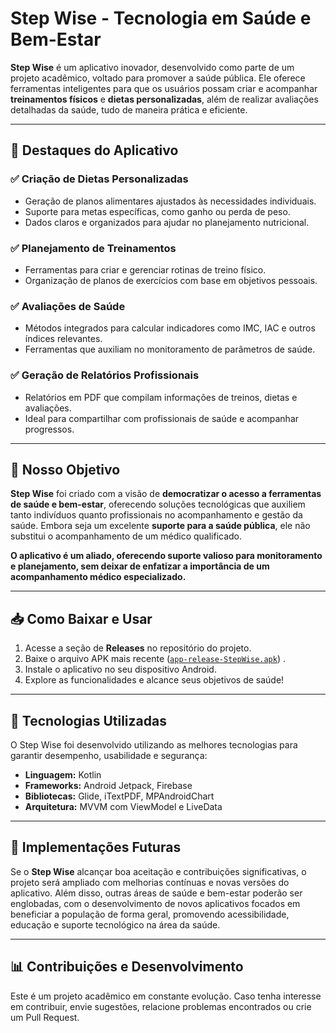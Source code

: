 # **Step Wise** - Tecnologia em Saúde e Bem-Estar

**Step Wise** é um aplicativo inovador, desenvolvido como parte de um projeto acadêmico, voltado para promover a saúde pública. Ele oferece ferramentas inteligentes para que os usuários possam criar e acompanhar **treinamentos físicos** e **dietas personalizadas**, além de realizar avaliações detalhadas da saúde, tudo de maneira prática e eficiente.

---

## 🌟 **Destaques do Aplicativo**

### ✅ **Criação de Dietas Personalizadas**
- Geração de planos alimentares ajustados às necessidades individuais.
- Suporte para metas específicas, como ganho ou perda de peso.
- Dados claros e organizados para ajudar no planejamento nutricional.

### ✅ **Planejamento de Treinamentos**
- Ferramentas para criar e gerenciar rotinas de treino físico.
- Organização de planos de exercícios com base em objetivos pessoais.

### ✅ **Avaliações de Saúde**
- Métodos integrados para calcular indicadores como IMC, IAC e outros índices relevantes.
- Ferramentas que auxiliam no monitoramento de parâmetros de saúde.

### ✅ **Geração de Relatórios Profissionais**
- Relatórios em PDF que compilam informações de treinos, dietas e avaliações.
- Ideal para compartilhar com profissionais de saúde e acompanhar progressos.

---

## 🎯 **Nosso Objetivo**

**Step Wise** foi criado com a visão de **democratizar o acesso a ferramentas de saúde e bem-estar**, oferecendo soluções tecnológicas que auxiliem tanto indivíduos quanto profissionais no acompanhamento e gestão da saúde. Embora seja um excelente **suporte para a saúde pública**, ele não substitui o acompanhamento de um médico qualificado.

**O aplicativo é um aliado, oferecendo suporte valioso para monitoramento e planejamento, sem deixar de enfatizar a importância de um acompanhamento médico especializado.**

---

## 📥 **Como Baixar e Usar**

1. Acesse a seção de **Releases** no repositório do projeto.
2. Baixe o arquivo APK mais recente ([`app-release-StepWise.apk`](https://github.com/Confederaction/stepwise-apk/releases/download/StepWise-1.0/app-release-StepWise.apk)) .
3. Instale o aplicativo no seu dispositivo Android.
4. Explore as funcionalidades e alcance seus objetivos de saúde!

---

## 🚀 **Tecnologias Utilizadas**

O Step Wise foi desenvolvido utilizando as melhores tecnologias para garantir desempenho, usabilidade e segurança:
- **Linguagem:** Kotlin
- **Frameworks:** Android Jetpack, Firebase
- **Bibliotecas:** Glide, iTextPDF, MPAndroidChart
- **Arquitetura:** MVVM com ViewModel e LiveData

---

## 🔮 **Implementações Futuras**

Se o **Step Wise** alcançar boa aceitação e contribuições significativas, o projeto será ampliado com melhorias contínuas e novas versões do aplicativo. Além disso, outras áreas de saúde e bem-estar poderão ser englobadas, com o desenvolvimento de novos aplicativos focados em beneficiar a população de forma geral, promovendo acessibilidade, educação e suporte tecnológico na área da saúde.

---

## 📊 **Contribuições e Desenvolvimento**

Este é um projeto acadêmico em constante evolução. Caso tenha interesse em contribuir, envie sugestões, relacione problemas encontrados ou crie um Pull Request.
